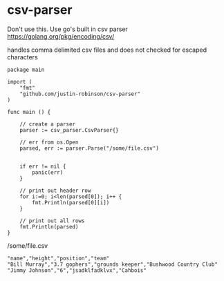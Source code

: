 # csv-parser

Don't use this. Use go's built in csv parser https://golang.org/pkg/encoding/csv/

handles comma delimited csv files and does not checked for escaped characters

```golang
package main

import (
	"fmt"
	"github.com/justin-robinson/csv-parser"
)

func main () {

    // create a parser
	parser := csv_parser.CsvParser{}

    // err from os.Open
	parsed, err := parser.Parse("/some/file.csv")

    
	if err != nil {
		panic(err)
	}

    // print out header row
	for i:=0; i<len(parsed[0]); i++ {
		fmt.Println(parsed[0][i])
	}

    // print out all rows
	fmt.Println(parsed)
}
```

/some/file.csv
```csv
"name","height","position","team"
"Bill Murray","3.7 gophers","grounds keeper","Bushwood Country Club"
"Jimmy Johnson","6","jsadklfadklvx","Cahbois"
```
